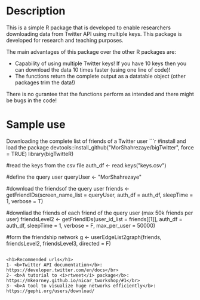 <h1>Description</h1>
This is a simple R package that is developed to enable researchers downloading data from Twitter API using multiple keys. This package is developed for research and teaching purposes.

The main advantages of this package over the other R packages are:
<ul>
  <li>Capability of using multiple Twitter keys! If you have 10 keys then you can download the data 10 times faster (using one line of code)!</li>
  <li>The functions return the complete output as a datatable object (other packages trim the data!)</li>
</ul>

There is no gurantee that the functions perform as intended and there might be bugs in the code! 

<h1>Sample use</h1>
Downloading the complete list of friends of a Twitter user
```r
#install and load the package
devtools::install_github("MorShahrezaye/bigTwitter", force = TRUE)
library(bigTwitteR)

#read the keys from the csv file
auth_df <- read.keys("keys.csv")

#define the query user
queryUser <- "MorShahrezaye"

#download the friendsof the query user
friends <- getFriendIDs(screen_name_list = queryUser, auth_df = auth_df, sleepTime = 1, verbose = T)

#downliad the friends of each friend of the query user (max 50k friends per user)
friendsLevel2 <- getFriendIDs(user_id_list = friends[[1]], auth_df = auth_df, sleepTime = 1, verbose = F, max_per_user = 50000)

#form the friendship network
g <- userEdgeList2graph(friends, friendsLevel2, friendsLevel3, directed = F)
```

<h1>Recommended urls</h1>
1- <b>Twitter API documentation</b>: https://developer.twitter.com/en/docs</br>
2- <b>A tutorial to <i>rtweet</i> package</b>: https://mkearney.github.io/nicar_tworkshop/#1</br>
3- <b>A tool to visualize huge networks efficiently</b>: https://gephi.org/users/download/
